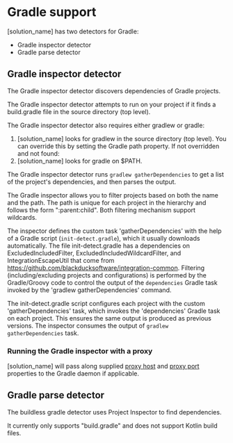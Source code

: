# Gradle support

[solution_name] has two detectors for Gradle:

* Gradle inspector detector
* Gradle parse detector

## Gradle inspector detector

The Gradle inspector detector discovers dependencies of Gradle projects.

The Gradle inspector detector attempts to run on your project if it finds a build.gradle file in the source directory (top level).

The Gradle inspector detector also requires either gradlew or gradle:

1. [solution_name] looks for gradlew in the source directory (top level). You can override this by setting the Gradle path property. If not overridden and not found:
1. [solution_name] looks for gradle on $PATH.

The Gradle inspector detector runs `gradlew gatherDependencies` to get a list of the project's dependencies, and then parses the output.

The Gradle inspector allows you to filter projects based on both the name and the path. The path is unique for each project in the hierarchy and follows the form ":parent:child". Both filtering mechanism support wildcards.

The inspector defines the custom task 'gatherDependencies' with the help of a Gradle script (`init-detect.gradle`), which it usually downloads automatically. The file init-detect.gradle has a dependencies on ExcludedIncludedFilter,
ExcludedIncludedWildcardFilter, and IntegrationEscapeUtil that come from https://github.com/blackducksoftware/integration-common. Filtering (including/excluding projects and configurations) is performed by the Gradle/Groovy code to control
the output of the `dependencies` Gradle task invoked by the 'gradlew gatherDependencies' command.

The init-detect.gradle script configures each project with the custom 'gatherDependencies' task, which invokes the 'dependencies' Gradle task on each project. This ensures the same output is produced as previous versions. The inspector consumes the output of `gradlew gatherDependencies` task.

### Running the Gradle inspector with a proxy

[solution_name] will pass along supplied [proxy host](../properties/configuration/proxy.md#proxy-host-advanced) and [proxy port](../properties/configuration/proxy.md#proxy-port-advanced) properties to the Gradle daemon if applicable.

## Gradle parse detector

The buildless gradle detector uses Project Inspector to find dependencies.

It currently only supports "build.gradle" and does not support Kotlin build files.
